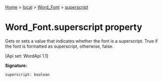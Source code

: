 [Home](./index) &gt; [local](local.md) &gt; [Word\_Font](local.word_font.md) &gt; [superscript](local.word_font.superscript.md)

# Word\_Font.superscript property

Gets or sets a value that indicates whether the font is a superscript. True if the font is formatted as superscript, otherwise, false. 

 \[Api set: WordApi 1.1\]

**Signature:**
```javascript
superscript: boolean
```
